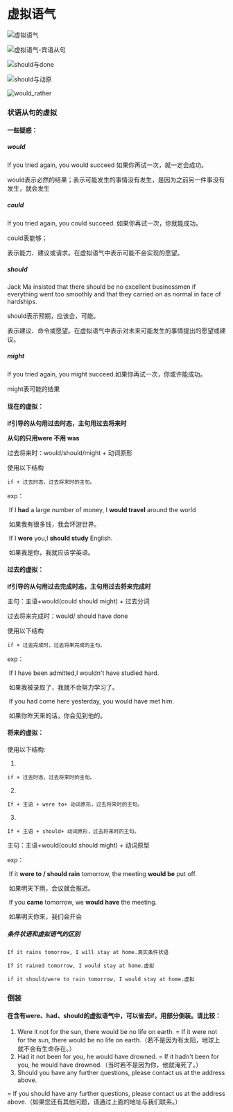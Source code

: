 # 虚拟语气

 ![虚拟语气](虚拟语气.png)

![虚拟语气-宾语从句](虚拟语气-宾语从句.png)

 ![should与done](should与done.png)

![should与动原](should与动原.png)

![would_rather](would_rather.png)

### 状语从句的虚拟

#### 一些疑惑：

##### would

If you tried again, you would succeed 如果你再试一次，就一定会成功。

would表示必然的结果；表示可能发生的事情没有发生，是因为之前另一件事没有发生，就会发生

##### could

If you tried again, you could succeed. 如果你再试一次，你就能成功。

could表能够；

表示能力、建议或请求。在虚拟语气中表示可能不会实现的愿望。

##### should

Jack Ma insisted that there should be no excellent businessmen if everything went too smoothly and that they carried on as normal in face of hardships.

should表示预期，应该会，可能。

表示建议、命令或愿望。在虚拟语气中表示对未来可能发生的事情提出的愿望或建议。

##### might

If you tried again, you might succeed.如果你再试一次，你或许能成功。

might表可能的结果

#### 现在的虚拟：

**if引导的从句用过去时态，主句用过去将来时**

**从句的只用were 不用 was**

过去将来时：would/should/might + 动词原形

使用以下结构

```
if + 过去时态，过去将来时的主句。
```

exp：

​		If I **had** a large number of money, I **would travel** around the world

​		如果我有很多钱，我会环游世界。

​		If I **were** you,I **should study** English.

​		如果我是你，我就应该学英语。





#### 过去的虚拟：

**if引导的从句用过去完成时态，主句用过去将来完成时**

主句：主语+would(could should might) + 过去分词

过去将来完成时：would/ should have done

使用以下结构

```
if + 过去完成时，过去将来完成的主句。
```

exp：

​		If I have been admitted,I wouldn't  have studied hard.

​		如果我被录取了，我就不会努力学习了。

​		If you had come here yesterday, you would have met him.

​		如果你昨天来的话，你会见到他的。





#### 将来的虚拟：

使用以下结构:

1.

```
if + 过去时态，过去将来时的主句。
```

2.

```
If + 主语 + were to+ 动词原形，过去将来时的主句。
```

3.

```
If + 主语 + should+ 动词原形，过去将来时的主句。
```

主句：主语+would(could should might) + 动词原型

exp：

​		If it **were to / should rain** tomorrow, the meeting **would be** put off.

​		如果明天下雨，会议就会推迟。

​		If you **came** tomorrow, we **would have** the meeting.

​		如果明天你来，我们会开会



##### 条件状语和虚拟语气的区别

```
If it rains tomorrow, I will stay at home.真实条件状语

If it rained tomorrow, I would stay at home.虚拟

if it should/were to rain tomorrow, I would stay at home.虚拟
```

 

### 倒装

#### 在含有were、had、should的虚拟语气中，可以省去if，用部分倒装。请比较：

1. Were it not for the sun, there would be no life on earth.
   = If it were not for the sun, there would be no life on earth.（若不是因为有太阳，地球上就不会有生命存在。）
2. Had it not been for you, he would have drowned.
   = If it hadn't been for you, he would have drowned.（当时若不是因为你，他就淹死了。）
3. Should you have any further questions, please contact us at the address above.

= If you should have any further questions, please contact us at the address above.（如果您还有其他问题，请通过上面的地址与我们联系。）
